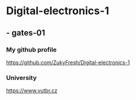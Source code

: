 # Digital-electronics-1
## - gates-01

### My github profile
https://github.com/ZukyFresh/Digital-electronics-1

### University
https://www.vutbr.cz
